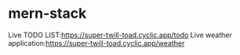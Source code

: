 # mern-stack
Live TODO LIST:https://super-twill-toad.cyclic.app/todo
Live weather application:https://super-twill-toad.cyclic.app/weather
